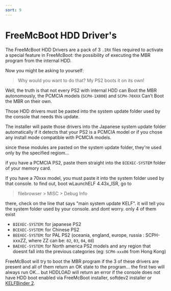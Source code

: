 ```yaml
---
sort: 9
---
```


# FreeMcBoot HDD Driver's

The FreeMcBoot HDD Drivers are a pack of 3 `.IRX` files required to activate a special feature in FreeMcBoot: the possibility of executing the MBR program from the internal HDD.

Now you might be asking to yourself:

> Why would you want to do that? My PS2 boots it on its own!

Well, the truth is that not every PS2 with internal HDD can Boot the MBR autonomously, the PCMCIA models (`SCPH-1X000`) and `SCPH-70XXX` Can't Boot the MBR on their own.

Those HDD drivers must be pasted into the system update folder used by the console that needs this update.

The installer will paste those drivers into the Japanese system update folder automatically if it detects that your PS2 is a PCMCIA model or if you chose any install mode compatible with PCMCIA models.


since these modules are pasted on the system update folder, they're used only by the specified regiom...

if you have a PCMCIA PS2, paste them straight into the `BIEXEC-SYSTEM` folder of your memory card.

If you have a 70xxx model, you must paste it into the system folder used by that console. to find out, boot wLaunchELF 4.43x_ISR, go to 
> filebrowser > MISC > Debug Info

there, check on the line that says "main system update KELF". it will tell you the system folder used by your console. and dont worry. only 4 of them exist

- `BIEXEC-SYSTEM`: for japanese PS2
- `BCEXEC-SYSTEM`: for Chinese PS2
- `BEEXEC-SYSTEM`: for PAL PS2 (oceania, england, europe, russia : SCPH-xxxZZ, where ZZ can be: `02`, `03`, `04`, `08`)
- `BAEXEC-SYSTEM`: for North america PS2 models and any region that doesnt fall into the previous categories (eg: `SCPH-xxx06` from Hong Kong)

FreeMcBoot will try to boot the MBR program if the 3 of these drivers are present and all of them return an OK state to the program...
 the first two will always run OK... but HDDLOAD will return an error if the console does not have HDD boot enabled via FreeMcBoot installer, softdev2 installer or [KELFBinder 2](https://www.psx-place.com/resources/kelfbinder-2.1324/).
